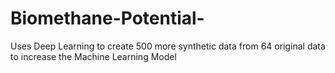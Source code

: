 # Biomethane-Potential-
Uses Deep Learning to create 500 more synthetic data from 64 original data to increase the Machine Learning Model
